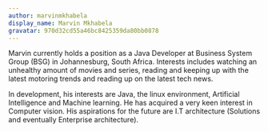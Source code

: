 ```yaml
---
author: marvinmkhabela
display_name: Marvin Mkhabela
gravatar: 970d32cd55a46bc8425359da80bb0878
---
```


Marvin currently holds a position as a Java Developer at Business System Group (BSG) in Johannesburg, South Africa. Interests includes watching an unhealthy amount of movies and series, reading and keeping up with the latest motoring trends and reading up on the latest tech news.

In development, his interests are Java, the linux environment, Artificial Intelligence and Machine learning. He has acquired a very keen interest in Computer vision. His aspirations for the future are I.T architecture (Solutions and eventually Enterprise architecture).
